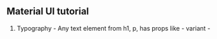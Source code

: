 ## Material UI tutorial
1. Typography - Any text element from h1, p, 
        has props like
        - variant
        - 